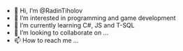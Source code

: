 - 👋 Hi, I’m @RadinTiholov
- 👀 I’m interested in programming and game development
- 🌱 I’m currently learning C#, JS and T-SQL
- 💞️ I’m looking to collaborate on ...
- 📫 How to reach me ...

<!---
RadinTiholov/RadinTiholov is a ✨ special ✨ repository because its `README.md` (this file) appears on your GitHub profile.
You can click the Preview link to take a look at your changes.
--->
